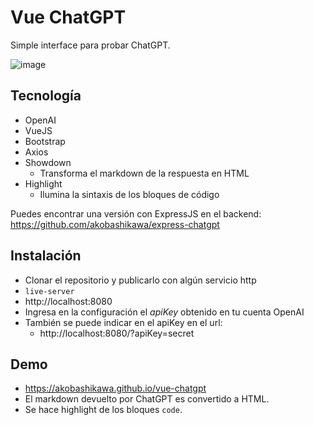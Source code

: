 # Vue ChatGPT

Simple interface para probar ChatGPT.

![image](https://user-images.githubusercontent.com/108734/224945519-7cc1e3aa-5146-4f8a-8b2e-d46a9a2bb5ae.png)

## Tecnología

- OpenAI
- VueJS
- Bootstrap
- Axios
- Showdown
    - Transforma el markdown de la respuesta en HTML
- Highlight
    - Ilumina la sintaxis de los bloques de código

Puedes encontrar una versión con ExpressJS en el backend: https://github.com/akobashikawa/express-chatgpt

## Instalación

- Clonar el repositorio y publicarlo con algún servicio http
- `live-server`
- http://localhost:8080
- Ingresa en la configuración el *apiKey* obtenido en tu cuenta OpenAI
- También se puede indicar en el apiKey en el url:
    - http://localhost:8080/?apiKey=secret

## Demo
- https://akobashikawa.github.io/vue-chatgpt
- El markdown devuelto por ChatGPT es convertido a HTML.
- Se hace highlight de los bloques `code`.
